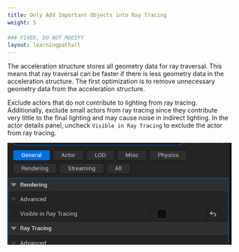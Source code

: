 ```yaml
---
title: Only Add Important Objects into Ray Tracing
weight: 5

### FIXED, DO NOT MODIFY
layout: learningpathall
---
```


The acceleration structure stores all geometry data for ray traversal. This means that ray traversal can be faster if there is less geometry data in the acceleration structure. The first optimization is to remove unnecessary geometry data from the acceleration structure.

Exclude actors that do not contribute to lighting from ray tracing. Additionally, exclude small actors from ray tracing since they contribute very little to the final lighting and may cause noise in indirect lighting. In the actor details panel, uncheck `Visible in Ray Tracing` to exclude the actor from ray tracing.

![](images/add_object.png)


